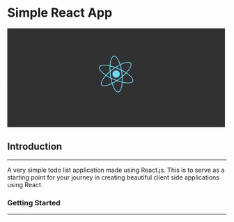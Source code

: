 # Simple React App
![React](todo-list/public/ReactLogo.gif)

## Introduction
---
A very simple todo list application made using React.js. This is to serve as a starting point for your journey in creating beautiful client side applications using React.

### Getting Started
---



